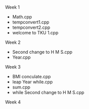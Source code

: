 Week 1

* Math.cpp
* tempconvert1.cpp
* tempconvert2.cpp
* welcome to TKU 1.cpp

Week 2

* Second change to H M S.cpp
* Year.cpp

Week 3

* BMI conculate.cpp
* leap Year while.cpp
* sum.cpp
* while Second change to H M S.cpp

Week 4
